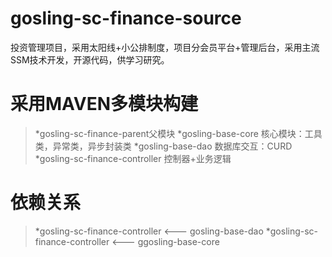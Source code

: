 # gosling-sc-finance-source
投资管理项目，采用太阳线+小公排制度，项目分会员平台+管理后台，采用主流SSM技术开发，开源代码，供学习研究。

# 采用MAVEN多模块构建
>*gosling-sc-finance-parent父模块
>*gosling-base-core 核心模块：工具类，异常类，异步封装类
>*gosling-base-dao 数据库交互：CURD
>*gosling-sc-finance-controller 控制器+业务逻辑

# 依赖关系
>*gosling-sc-finance-controller  <--- gosling-base-dao
>*gosling-sc-finance-controller  <--- ggosling-base-core
